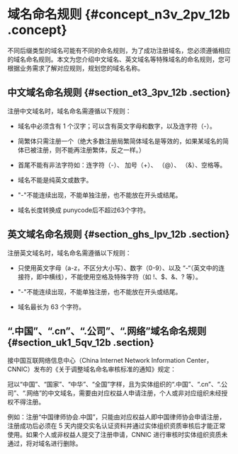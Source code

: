 # 域名命名规则 {#concept_n3v_2pv_12b .concept}

不同后缀类型的域名可能有不同的命名规则，为了成功注册域名，您必须遵循相应的域名命名规则。本文为您介绍中文域名、英文域名等特殊域名的命名规则，您可根据业务需求了解对应规则，规划您的域名名称。

## 中文域名命名规则 {#section_et3_3pv_12b .section}

注册中文域名时，域名命名需遵循以下规则：

-   域名中必须含有 1 个汉字；可以含有英文字母和数字，以及连字符（-）。

-   简繁体只需注册一个（绝大多数注册局繁简体域名是等效的，如果某域名的简体已被注册，则不能再注册繁体，反之一样。）

-   首尾不能有非法字符如：连字符（-）、 加号（+）、 （@）、 （&）、空格等。

-   域名不能是纯英文或数字。

-   "-"不能连续出现，不能单独注册，也不能放在开头或结尾。
-   域名长度转换成 punycode后不超过63个字符。

## 英文域名命名规则 {#section_ghs_lpv_12b .section}

注册英文域名时，域名命名需遵循以下规则：

-   只使用英文字母（a-z，不区分大小写）、数字（0-9）、以及 “-“（英文中的连接符，即中横线），不能使用空格及特殊字符（如 !、$、&、? 等）。

-   "-"不能连续出现，不能单独注册，也不能放在开头或结尾。

-   域名最长为 63 个字符。


## “.中国”、“.cn”、“.公司”、“.网络”域名命名规则 {#section_uk1_5qv_12b .section}

接中国互联网络信息中心（China Internet Network Information Center，CNNIC）发布的《关于调整域名命名审核标准的通知》规定：

冠以“中国”、“国家”、“中华”、“全国”字样，且为实体组织的“.中国”、“.cn”、“.公司”、“.网络”的中文域名，需要由对应权益人申请注册，个人或非对应组织未经授权不得注册。

例如：注册“中国律师协会.中国”，只能由对应权益人即中国律师协会申请注册，注册成功后必须在 5 天内提交实名认证资料并通过实体组织资质审核后才能正常使用。如果个人或非权益人提交了注册申请，CNNIC 进行审核时实体组织资质未通过，将对域名进行删除。

